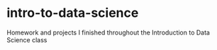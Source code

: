 # intro-to-data-science
Homework and projects I finished throughout the Introduction to Data Science class
